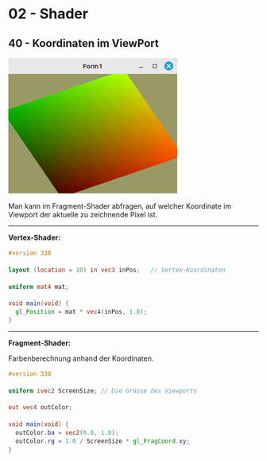# 02 - Shader
## 40 - Koordinaten im ViewPort

![image.png](image.png)

Man kann im Fragment-Shader abfragen, auf welcher Koordinate im Viewport der aktuelle zu zeichnende Pixel ist.

---
**Vertex-Shader:**

```glsl
#version 330

layout (location = 10) in vec3 inPos;   // Vertex-Koordinaten

uniform mat4 mat;

void main(void) {
  gl_Position = mat * vec4(inPos, 1.0);
}

```


---
**Fragment-Shader:**

Farbenberechnung anhand der Koordinaten.

```glsl
#version 330

uniform ivec2 ScreenSize; // Die Grösse des Viewports

out vec4 outColor;

void main(void) {
  outColor.ba = vec2(0.0, 1.0);
  outColor.rg = 1.0 / ScreenSize * gl_FragCoord.xy;
}

```


